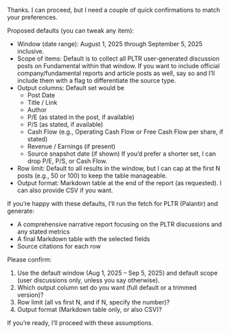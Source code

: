 Thanks. I can proceed, but I need a couple of quick confirmations to match your preferences.

Proposed defaults (you can tweak any item):

- Window (date range): August 1, 2025 through September 5, 2025 inclusive.  
- Scope of items: Default is to collect all PLTR user-generated discussion posts on Fundamental within that window. If you want to include official company/fundamental reports and article posts as well, say so and I’ll include them with a flag to differentiate the source type.
- Output columns: Default set would be
  - Post Date
  - Title / Link
  - Author
  - P/E (as stated in the post, if available)
  - P/S (as stated, if available)
  - Cash Flow (e.g., Operating Cash Flow or Free Cash Flow per share, if stated)
  - Revenue / Earnings (if present)
  - Source snapshot date (if shown)
  If you’d prefer a shorter set, I can drop P/E, P/S, or Cash Flow.
- Row limit: Default to all results in the window, but I can cap at the first N posts (e.g., 50 or 100) to keep the table manageable.
- Output format: Markdown table at the end of the report (as requested). I can also provide CSV if you want.

If you’re happy with these defaults, I’ll run the fetch for PLTR (Palantir) and generate:
- A comprehensive narrative report focusing on the PLTR discussions and any stated metrics
- A final Markdown table with the selected fields
- Source citations for each row

Please confirm:
1) Use the default window (Aug 1, 2025 – Sep 5, 2025) and default scope (user discussions only, unless you say otherwise).
2) Which output column set do you want (full default or a trimmed version)?
3) Row limit (all vs first N, and if N, specify the number)?
4) Output format (Markdown table only, or also CSV)?

If you’re ready, I’ll proceed with these assumptions.